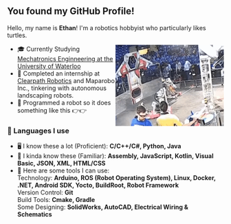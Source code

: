 ## You found my GitHub Profile!

<!--
<p align="center">
 <img align="center" width="420px" src="https://github.com/ethanckim/ethanckim/blob/master/media/turtle.png" />
</p> 
-->

Hello, my name is <b>Ethan</b>! I'm a robotics hobbyist who particularly likes turtles.

<img align="right" alt="GIF" src="https://github.com/ethanckim/ethanckim/blob/master/media/robot.gif" />

 - 🎓 Currently Studying <a href="https://uwaterloo.ca/mechanical-mechatronics-engineering/">Mechatronics Enginneering at the University of Waterloo</a>
 - 🔧 Completed an internship at <a href="https://clearpathrobotics.com/">Clearpath Robotics</a> and Maparobo Inc., tinkering with autonomous landscaping robots.
 - 🤖 Programmed a robot so it does something like this 👉👉

### 💬 Languages I use

 - 🖥 I know these a lot (Proficient):
    **C/C++/C#, Python, Java**
 - 💭 I kinda know these (Familiar):
    **Assembly, JavaScript, Kotlin, Visual Basic, JSON, XML, HTML/CSS**
 - 🔨 Here are some tools I can use:
    <br>
    Technology: **Arduino, ROS (Robot Operating System), Linux, Docker, .NET, Android SDK, Yocto, BuildRoot, Robot Framework**
    <br>
    Version Control: **Git**
    <br>
    Build Tools: **Cmake, Gradle**
    <br>
    Some Designing: **SolidWorks, AutoCAD, Electrical Wiring & Schematics**
 
<!--
### 📫 Find me on LinkedIn!
<p align="left">
 <a href=https://www.linkedin.com/in/ethanckim/>
  <img align="left" alt="Ethan's LinkedIn" width=22px src=https://simpleicons.org/icons/linkedin.svg>
 </a>
https://www.linkedin.com/in/ethanckim
</p>
<br>
<br>
-->

<!--
[![Ethan's github stats](https://github-readme-stats.vercel.app/api?username=ethanckim&show_icons=true&theme=gotham)](https://github.com/anuraghazra/github-readme-stats)
-->
